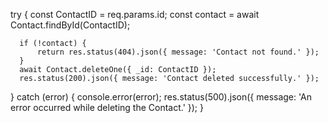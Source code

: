 try {
      const ContactID = req.params.id;
      const contact = await Contact.findById(ContactID);
     
      if (!contact) {
          return res.status(404).json({ message: 'Contact not found.' });
      }
      await Contact.deleteOne({ _id: ContactID });
      res.status(200).json({ message: 'Contact deleted successfully.' });
  } catch (error) {
      console.error(error);
      res.status(500).json({ message: 'An error occurred while deleting the Contact.' });
  }